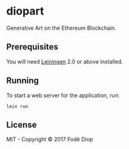 # diopart

Generative Art on the Ethereum Blockchain.

## Prerequisites

You will need [Leiningen][1] 2.0 or above installed.

[1]: https://github.com/technomancy/leiningen

## Running

To start a web server for the application, run:

    lein run

## License

MIT - Copyright © 2017 Fodé Diop
